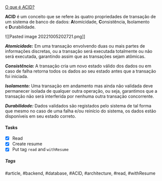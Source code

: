 [O que é ACID?](https://medium.com/opensanca/o-que-%C3%A9-acid-59b11a81e2c6)

**ACID** é um conceito que se refere às quatro propriedades de transação de um sistema de banco de dados: **A**tomicidade, **C**onsistência, **I**solamento e **D**urabilidade.

![[Pasted image 20221005202721.png]]

**_Atomicidade:_** Em uma transação envolvendo duas ou mais partes de informações discretas, ou a transação será executada totalmente ou não será executada, garantindo assim que as transações sejam atômicas.

**_Consistência:_** A transação cria um novo estado válido dos dados ou em caso de falha retorna todos os dados ao seu estado antes que a transação foi iniciada.

**_Isolamento:_** Uma transação em andamento mas ainda não validada deve permanecer isolada de qualquer outra operação, ou seja, garantimos que a transação não será interferida por nenhuma outra transação concorrente.

**_Durabilidade:_** Dados validados são registados pelo sistema de tal forma que mesmo no caso de uma falha e/ou reinício do sistema, os dados estão disponíveis em seu estado correto.



#### Tasks
- [x] Read
- [x] Create resume
- [x] Put tag `read` and `withResume`

##### Tags
#article, #backend, #database, #ACID, #architecture, #read, #withResume 
